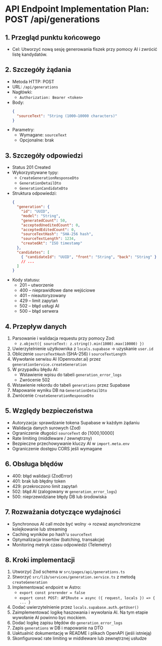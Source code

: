 # API Endpoint Implementation Plan: POST /api/generations

## 1. Przegląd punktu końcowego

- Cel: Utworzyć nową sesję generowania fiszek przy pomocy AI i zwrócić listę kandydatów.

## 2. Szczegóły żądania

- Metoda HTTP: POST
- URL: `/api/generations`
- Nagłówki:
  - `Authorization: Bearer <token>`
- Body:
  ```json
  {
    "sourceText": "String (1000–10000 characters)"
  }
  ```
- Parametry:
  - Wymagane: `sourceText`
  - Opcjonalne: brak

## 3. Szczegóły odpowiedzi

- Status 201 Created
- Wykorzystywane typy:
  - `CreateGenerationResponseDto`
  - `GenerationDetailDto`
  - `GenerationCandidateDto`
- Struktura odpowiedzi:
  ```json
  {
    "generation": {
      "id": "UUID",
      "model": "String",
      "generatedCount": 50,
      "acceptedUneditedCount": 0,
      "acceptedEditedCount": 0,
      "sourceTextHash": "SHA-256 hash",
      "sourceTextLength": 1234,
      "createdAt": "ISO timestamp"
    },
    "candidates": [
      { "candidateId": "UUID", "front": "String", "back": "String" }
      // ...
    ]
  }
  ```
- Kody statusu:
  - 201 – utworzenie
  - 400 – nieprawidłowe dane wejściowe
  - 401 – nieautoryzowany
  - 429 – limit zapytań
  - 502 – błąd usługi AI
  - 500 – błąd serwera

## 4. Przepływ danych

1. Parsowanie i walidacja requestu przy pomocy Zod:
   - `z.object({ sourceText: z.string().min(1000).max(10000) })`
2. Uwierzytelnienie użytkownika z `locals.supabase` → uzyskanie `user.id`
3. Obliczenie `sourceTextHash` (SHA-256) i `sourceTextLength`
4. Wywołanie serwisu AI (Openrouter.ai) przez `generationService.createGeneration`
5. W przypadku błędu AI:
   - Wstawienie wpisu do tabeli `generation_error_logs`
   - Zwrócenie 502
6. Wstawienie rekordu do tabeli `generations` przez Supabase
7. Mapowanie wyniku DB na `GenerationDetailDto`
8. Zwrócenie `CreateGenerationResponseDto`

## 5. Względy bezpieczeństwa

- Autoryzacja: sprawdzanie tokena Supabase w każdym żądaniu
- Walidacja danych surowych (Zod)
- Ograniczenie długości `sourceText` do [1000,10000]
- Rate limiting (middleware / zewnętrzny)
- Bezpieczne przechowywanie kluczy AI w `import.meta.env`
- Ograniczenie dostępu CORS jeśli wymagane

## 6. Obsługa błędów

- 400: błąd walidacji (ZodError)
- 401: brak lub błędny token
- 429: przekroczono limit zapytań
- 502: błąd AI (zalogowany w `generation_error_logs`)
- 500: nieprzewidziane błędy DB lub środowiska

## 7. Rozważania dotyczące wydajności

- Synchronous AI call może być wolny → rozważ asynchroniczne kolejkowanie lub streaming
- Caching wyników po hash'u `sourceText`
- Optymalizacja insertów (batching, transakcje)
- Monitoring metryk czasu odpowiedzi (Telemetry)

## 8. Kroki implementacji

1. Utworzyć Zod schema w `src/pages/api/generations.ts`
2. Stworzyć `src/lib/services/generation.service.ts` z metodą `createGeneration`
3. Implementować endpoint w Astro:
   - `export const prerender = false`
   - `export const POST: APIRoute = async ({ request, locals }) => { ... }`
4. Dodać uwierzytelnienie przez `locals.supabase.auth.getUser()`
5. Zaimplementować logikę haszowania i wywołania AI. Na tym etapie wywołanie AI powinno byc mockiem.
6. Dodać logikę zapisu błędów do `generation_error_logs`
7. Zapis `generations` w DB i mapowanie na DTO
8. Uaktualnić dokumentację w README i plikach OpenAPI (jeśli istnieją)
9. Skonfigurować rate limiting w middleware lub zewnętrznej usłudze
